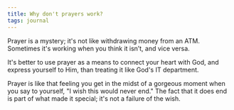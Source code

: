 ```yaml
---
title: Why don't prayers work?
tags: journal
---
```


Prayer is a mystery; it's not like withdrawing money from an ATM. Sometimes
it's working when you think it isn’t, and vice versa.

It's better to use prayer as a means to connect your heart with God, and
express yourself to Him, than treating it like God's IT department.

Prayer is like that feeling you get in the midst of a gorgeous moment when you
say to yourself, "I wish this would never end." The fact that it does end is
part of what made it special; it's not a failure of the wish.
